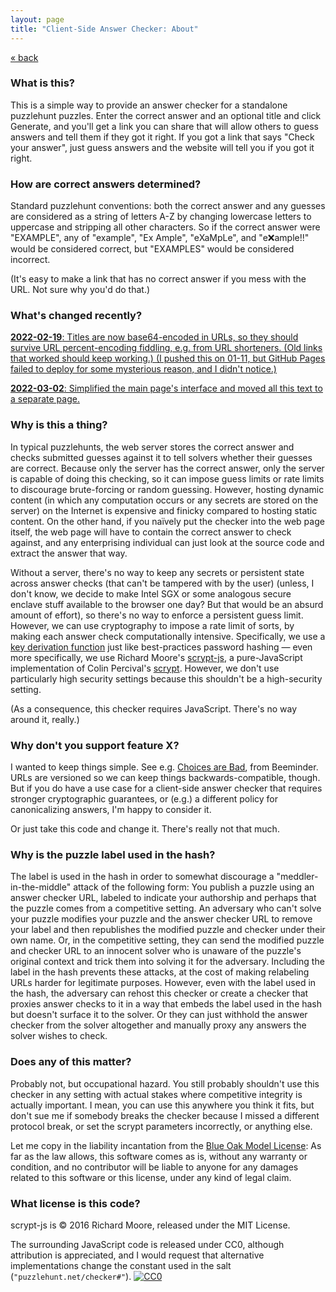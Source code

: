 ```yaml
---
layout: page
title: "Client-Side Answer Checker: About"
---
```


[« back](/checker)

### What is this?

This is a simple way to provide an answer checker for a standalone puzzlehunt puzzles.  Enter the correct answer and an optional title and click Generate, and you'll get a link you can share that will allow others to guess answers and tell them if they got it right. If you got a link that says "Check your answer", just guess answers and the website will tell you if you got it right.

### How are correct answers determined?

Standard puzzlehunt conventions: both the correct answer and any guesses are considered as a string of letters A-Z by changing lowercase letters to uppercase and stripping all other characters. So if the correct answer were "EXAMPLE", any of "example", "Ex Ample", "eXaMpLe", and "e:x:ample!!" would be considered correct, but "EXAMPLES" would be considered incorrect.

(It's easy to make a link that has no correct answer if you mess with the URL. Not sure why you'd do that.)

### What's changed recently?

<ins><strong>2022-02-19</strong>: Titles are now base64-encoded in URLs, so they should survive URL percent-encoding fiddling, e.g. from URL shorteners. (Old links that worked should keep working.) (I pushed this on 01-11, but GitHub Pages failed to deploy for some mysterious reason, and I didn't notice.)</ins>

<ins><strong>2022-03-02</strong>: Simplified the main page's interface and moved all this text to a separate page.</ins>

### Why is this a thing?

In typical puzzlehunts, the web server stores the correct answer and checks submitted guesses against it to tell solvers whether their guesses are correct. Because only the server has the correct answer, only the server is capable of doing this checking, so it can impose guess limits or rate limits to discourage brute-forcing or random guessing. However, hosting dynamic content (in which any computation occurs or any secrets are stored on the server) on the Internet is expensive and finicky compared to hosting static content. On the other hand, if you naïvely put the checker into the web page itself, the web page will have to contain the correct answer to check against, and any enterprising individual can just look at the source code and extract the answer that way.

Without a server, there's no way to keep any secrets or persistent state across answer checks (that can't be tampered with by the user) (unless, I don't know, we decide to make Intel SGX or some analogous secure enclave stuff available to the browser one day? But that would be an absurd amount of effort), so there's no way to enforce a persistent guess limit. However, we can use cryptography to impose a rate limit of sorts, by making each answer check computationally intensive. Specifically, we use a [key derivation function](https://en.wikipedia.org/wiki/Key_derivation_function#Password_hashing) just like best-practices password hashing — even more specifically, we use Richard Moore's [scrypt-js](https://github.com/ricmoo/scrypt-js), a pure-JavaScript implementation of Colin Percival's [scrypt](https://www.tarsnap.com/scrypt.html). However, we don't use particularly high security settings because this shouldn't be a high-security setting.

(As a consequence, this checker requires JavaScript. There's no way around it, really.)

### Why don't you support feature X?

I wanted to keep things simple. See e.g. [Choices are Bad](https://blog.beeminder.com/choices/), from Beeminder. URLs are versioned so we can keep things backwards-compatible, though. But if you do have a use case for a client-side answer checker that requires stronger cryptographic guarantees, or (e.g.) a different policy for canonicalizing answers, I'm happy to consider it.

Or just take this code and change it. There's really not that much.

### Why is the puzzle label used in the hash?

The label is used in the hash in order to somewhat discourage a "meddler-in-the-middle" attack of the following form: You publish a puzzle using an answer checker URL, labeled to indicate your authorship and perhaps that the puzzle comes from a competitive setting. An adversary who can't solve your puzzle modifies your puzzle and the answer checker URL to remove your label and then republishes the modified puzzle and checker under their own name. Or, in the competitive setting, they can send the modified puzzle and checker URL to an innocent solver who is unaware of the puzzle's original context and trick them into solving it for the adversary. Including the label in the hash prevents these attacks, at the cost of making relabeling URLs harder for legitimate purposes. However, even with the label used in the hash, the adversary can rehost this checker or create a checker that proxies answer checks to it in a way that embeds the label used in the hash but doesn't surface it to the solver. Or they can just withhold the answer checker from the solver altogether and manually proxy any answers the solver wishes to check.

### Does any of this matter?

Probably not, but occupational hazard. You still probably shouldn't use this checker in any setting with actual stakes where competitive integrity is actually important. I mean, you can use this anywhere you think it fits, but don't sue me if somebody breaks the checker because I missed a different protocol break, or set the scrypt parameters incorrectly, or anything else.

Let me copy in the liability incantation from the [Blue Oak Model License](https://blueoakcouncil.org/license/1.0.0): As far as the law allows, this software comes as is, without any warranty or condition, and no contributor will be liable to anyone for any damages related to this software or this license, under any kind of legal claim.

### What license is this code?

scrypt-js is © 2016 Richard Moore, released under the MIT License.

The surrounding JavaScript code is released under CC0, although attribution is appreciated, and I would request that alternative implementations change the constant used in the salt (`"puzzlehunt.net/checker#"`). <a rel="license" href="http://creativecommons.org/publicdomain/zero/1.0/"><img src="http://i.creativecommons.org/p/zero/1.0/88x31.png" style="border-style: none;" alt="CC0" /></a>
